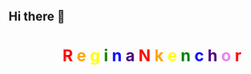 ## Hi there 👋

<h1 align="center">
  <span style="color:red;">R</span>
  <span style="color:orange;">e</span>
  <span style="color:yellow;">g</span>
  <span style="color:green;">i</span>
  <span style="color:blue;">n</span>
  <span style="color:indigo;">a</span>
  <span style="color:violet;"> </span>
  <span style="color:red;">N</span>
  <span style="color:orange;">k</span>
  <span style="color:yellow;">e</span>
  <span style="color:green;">n</span>
  <span style="color:blue;">c</span>
  <span style="color:indigo;">h</span>
  <span style="color:violet;">o</span>
  <span style="color:red;">r</span>
</h1>


<!--
**reginankenchor/reginankenchor** is a ✨ _special_ ✨ repository because its `README.md` (this file) appears on your GitHub profile.

Here are some ideas to get you started:

- 🔭 I’m currently working on ...
- 🌱 I’m currently learning ...
- 👯 I’m looking to collaborate on ...
- 🤔 I’m looking for help with ...
- 💬 Ask me about ...
- 📫 How to reach me: ...
- 😄 Pronouns: ...
- ⚡ Fun fact: ...
-->
